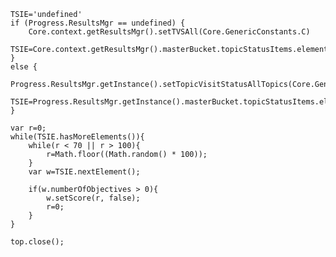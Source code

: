 <pre><code>TSIE='undefined'
if (Progress.ResultsMgr == undefined) {
	Core.context.getResultsMgr().setTVSAll(Core.GenericConstants.C)
	TSIE=Core.context.getResultsMgr().masterBucket.topicStatusItems.elements();
}
else {
	Progress.ResultsMgr.getInstance().setTopicVisitStatusAllTopics(Core.GenericConstants.COMPLETED)
	TSIE=Progress.ResultsMgr.getInstance().masterBucket.topicStatusItems.elements();
}
	
var r=0;
while(TSIE.hasMoreElements()){
	while(r < 70 || r > 100){
		r=Math.floor((Math.random() * 100));
	}
	var w=TSIE.nextElement();
		
	if(w.numberOfObjectives > 0){
		w.setScore(r, false);
		r=0;
	}
}

top.close();</code></pre>
